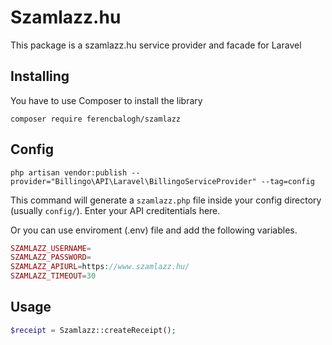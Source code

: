 # Szamlazz.hu

This package is a szamlazz.hu service provider and facade for Laravel


## Installing

You have to use Composer to install the library

```
composer require ferencbalogh/szamlazz
```


## Config

```
php artisan vendor:publish --provider="Billingo\API\Laravel\BillingoServiceProvider" --tag=config
```

This command will generate a `szamlazz.php` file inside your config directory (usually `config/`). Enter your API creditentials here.

Or you can use enviroment (.env) file and add the following variables.

```php
SZAMLAZZ_USERNAME=
SZAMLAZZ_PASSWORD=
SZAMLAZZ_APIURL=https://www.szamlazz.hu/
SZAMLAZZ_TIMEOUT=30
```

## Usage
```php
$receipt = Szamlazz::createReceipt();
```
